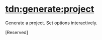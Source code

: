 [tdn:generate:project](generate-project.md)
===========================================
Generate a project. Set options interactively.

[Reserved]
